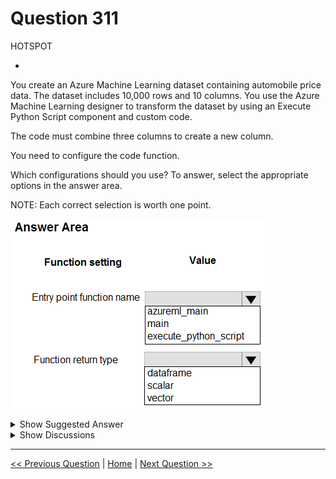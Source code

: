 # Question 311

HOTSPOT

-

You create an Azure Machine Learning dataset containing automobile price data. The dataset includes 10,000 rows and 10 columns. You use the Azure Machine Learning designer to transform the dataset by using an Execute Python Script component and custom code.

The code must combine three columns to create a new column.

You need to configure the code function.

Which configurations should you use? To answer, select the appropriate options in the answer area.

NOTE: Each correct selection is worth one point.

![Question Image](images/q311_q_image429.png)

<details>
  <summary>Show Suggested Answer</summary>

  <img src="images/q311_ans_0_image430.png" alt="Answer Image"><br>

</details>

<details>
  <summary>Show Discussions</summary>

<blockquote><p><strong>oakmm</strong> <code>(Sun 22 Sep 2024 21:30)</code> - <em>Upvotes: 5</em></p><p>correct answer
https://learn.microsoft.com/en-us/azure/machine-learning/how-to-designer-python#write-your-python-code</p></blockquote>
<blockquote><p><strong>Nghia1</strong> <code>(Fri 06 Dec 2024 20:52)</code> - <em>Upvotes: 1</em></p><p>Yes it is right. The entry point script must contain the function azureml_main. The function has two function parameters that map to the two input ports for the Execute Python Script component.</p></blockquote>

</details>

---

[<< Previous Question](question_310.md) | [Home](/index.md) | [Next Question >>](question_312.md)
